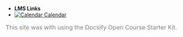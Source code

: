 - **LMS Links**
- [![Calendar](https://icongr.am/fontawesome/calendar.svg?size=16&color=808080) Calendar](https://canvas.sfu.ca/calendar)

<style>
  :root {

    --link-color: #A6192E;
    --link-text-decoration: none;
    --link-text-decoration--hover: underline;

  }

</style>

<p style="color:#808080;font-size:16px">This site was <i class="fa fa-code" aria-hidden="true" title="Coded"></i> with <i class="fa fa-heart" aria-hidden="true" title="Love"></i> using the Docsify Open Course Starter Kit.</p>
